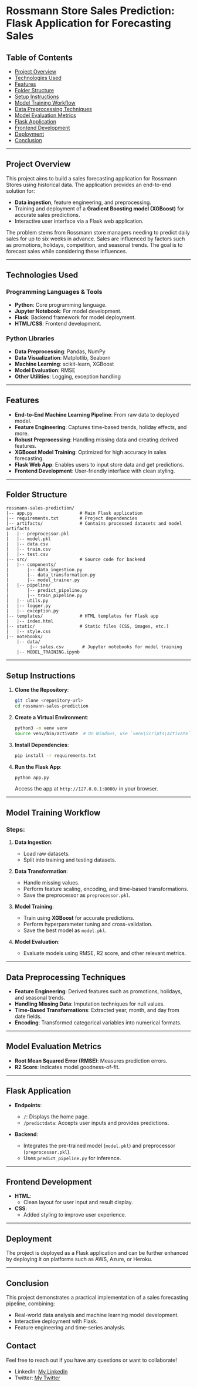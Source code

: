 
# Rossmann Store Sales Prediction: Flask Application for Forecasting Sales

## Table of Contents
- [Project Overview](#project-overview)
- [Technologies Used](#technologies-used)
- [Features](#features)
- [Folder Structure](#folder-structure)
- [Setup Instructions](#setup-instructions)
- [Model Training Workflow](#model-training-workflow)
- [Data Preprocessing Techniques](#data-preprocessing-techniques)
- [Model Evaluation Metrics](#model-evaluation-metrics)
- [Flask Application](#flask-application)
- [Frontend Development](#frontend-development)
- [Deployment](#deployment)
- [Conclusion](#conclusion)

---

## Project Overview
This project aims to build a sales forecasting application for Rossmann Stores using historical data. The application provides an end-to-end solution for:
- **Data ingestion**, feature engineering, and preprocessing.
- Training and deployment of a **Gradient Boosting model (XGBoost)** for accurate sales predictions.
- Interactive user interface via a Flask web application.

The problem stems from Rossmann store managers needing to predict daily sales for up to six weeks in advance. Sales are influenced by factors such as promotions, holidays, competition, and seasonal trends. The goal is to forecast sales while considering these influences.

---

## Technologies Used

### Programming Languages & Tools
- **Python**: Core programming language.
- **Jupyter Notebook**: For model development.
- **Flask**: Backend framework for model deployment.
- **HTML/CSS**: Frontend development.

### Python Libraries
- **Data Preprocessing**: Pandas, NumPy
- **Data Visualization**: Matplotlib, Seaborn
- **Machine Learning**: scikit-learn, XGBoost
- **Model Evaluation**: RMSE
- **Other Utilities**: Logging, exception handling

---

## Features
- **End-to-End Machine Learning Pipeline**: From raw data to deployed model.
- **Feature Engineering**: Captures time-based trends, holiday effects, and more.
- **Robust Preprocessing**: Handling missing data and creating derived features.
- **XGBoost Model Training**: Optimized for high accuracy in sales forecasting.
- **Flask Web App**: Enables users to input store data and get predictions.
- **Frontend Development**: User-friendly interface with clean styling.

---

## Folder Structure
```plaintext
rossmann-sales-prediction/
|-- app.py                  # Main Flask application
|-- requirements.txt        # Project dependencies
|-- artifacts/              # Contains processed datasets and model artifacts
|   |-- preprocessor.pkl
|   |-- model.pkl
|   |-- data.csv
|   |-- train.csv
|   |-- test.csv
|-- src/                    # Source code for backend
|   |-- components/
|       |-- data_ingestion.py
|       |-- data_transformation.py
|       |-- model_trainer.py
|   |-- pipeline/
|       |-- predict_pipeline.py
|       |-- train_pipeline.py
|   |-- utils.py
|   |-- logger.py
|   |-- exception.py
|-- templates/              # HTML templates for Flask app
|   |-- index.html
|-- static/                 # Static files (CSS, images, etc.)
|   |-- style.css
|-- notebooks/
    |-- data/
         |-- sales.csv       # Jupyter notebooks for model training
    |-- MODEL_TRAINING.ipynb
```

---

## Setup Instructions
1. **Clone the Repository**:
   ```bash
   git clone <repository-url>
   cd rossmann-sales-prediction
   ```

2. **Create a Virtual Environment**:
   ```bash
   python3 -m venv venv
   source venv/bin/activate  # On Windows, use `venv\Scripts\activate`
   ```

3. **Install Dependencies**:
   ```bash
   pip install -r requirements.txt
   ```

4. **Run the Flask App**:
   ```bash
   python app.py
   ```
   Access the app at `http://127.0.0.1:8000/` in your browser.

---

## Model Training Workflow
### Steps:
1. **Data Ingestion**:
   - Load raw datasets.
   - Split into training and testing datasets.

2. **Data Transformation**:
   - Handle missing values.
   - Perform feature scaling, encoding, and time-based transformations.
   - Save the preprocessor as `preprocessor.pkl`.

3. **Model Training**:
   - Train using **XGBoost** for accurate predictions.
   - Perform hyperparameter tuning and cross-validation.
   - Save the best model as `model.pkl`.

4. **Model Evaluation**:
   - Evaluate models using RMSE, R2 score, and other relevant metrics.

---

## Data Preprocessing Techniques
- **Feature Engineering**: Derived features such as promotions, holidays, and seasonal trends.
- **Handling Missing Data**: Imputation techniques for null values.
- **Time-Based Transformations**: Extracted year, month, and day from date fields.
- **Encoding**: Transformed categorical variables into numerical formats.

---

## Model Evaluation Metrics
- **Root Mean Squared Error (RMSE)**: Measures prediction errors.
- **R2 Score**: Indicates model goodness-of-fit.

---

## Flask Application
- **Endpoints**:
  - `/`: Displays the home page.
  - `/predictdata`: Accepts user inputs and provides predictions.

- **Backend**:
  - Integrates the pre-trained model (`model.pkl`) and preprocessor (`preprocessor.pkl`).
  - Uses `predict_pipeline.py` for inference.

---

## Frontend Development
- **HTML**:
  - Clean layout for user input and result display.
- **CSS**:
  - Added styling to improve user experience.

---

## Deployment
The project is deployed as a Flask application and can be further enhanced by deploying it on platforms such as AWS, Azure, or Heroku.

---

## Conclusion
This project demonstrates a practical implementation of a sales forecasting pipeline, combining:
- Real-world data analysis and machine learning model development.
- Interactive deployment with Flask.
- Feature engineering and time-series analysis.

## Contact
Feel free to reach out if you have any questions or want to collaborate!

- LinkedIn: [My LinkedIn](https://www.linkedin.com/in/samarth-tikotkar-7532b0328/)
- Twitter: [My Twitter](https://x.com/someear9h)
```
